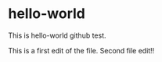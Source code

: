 # hello-world
This is hello-world github test.

This is a first edit of the file.
Second file edit!!
